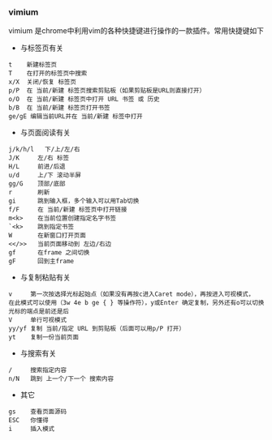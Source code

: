 ### vimium
vimium 是chrome中利用vim的各种快捷键进行操作的一款插件。常用快捷键如下

* 与标签页有关
```
t    新建标签页
T    在打开的标签页中搜索
x/X  关闭/恢复 标签页
p/P  在 当前/新建 标签页搜索剪贴板（如果剪贴板是URL则直接打开）
o/O  在 当前/新建 标签页中打开 URL 书签 或 历史
b/B  在 当前/新建 标签页打开书签
ge/gE 编辑当前URL并在 当前/新建 标签中打开		 
```

* 与页面阅读有关
```
j/k/h/l   下/上/左/右
J/K     左/右 标签
H/L     前进/后退
u/d     上/下 滚动半屏
gg/G    顶部/底部
r       刷新
gi      跳到输入框，多个输入可以用Tab切换
f/F     在 当前/新建 标签页中打开链接 
m<k>    在当前位置创建指定名字书签
`<k>    跳到指定书签
W       在新窗口打开页面
<</>>   当前页面移动到 左边/右边
gf      在frame 之间切换
gF      回到主frame
```

* 与复制粘贴有关
```
v     第一次按选择光标起始点（如果没有再按c进入Caret mode），再按进入可视模式，
在此模式可以使用（3w 4e b ge { } 等操作符），y或Enter 确定复制，另外还有o可以切换光标的端点是前还是后
V     单行可视模式
yy/yf 复制 当前/指定 URL 到剪贴板（后面可以用p/P 打开）
yt    复制一份当前页面
```

* 与搜索有关
```
/     搜索指定内容
n/N   跳到 上一个/下一个 搜索内容
```

* 其它
```
gs    查看页面源码
ESC   你懂得
i     插入模式
```

